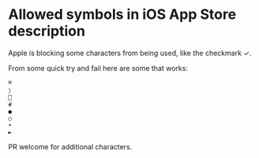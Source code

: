 # Allowed symbols in iOS App Store description

Apple is blocking some characters from being used, like the checkmark ✓.

From some quick try and fail here are some that works:

```
⌘
〉
⎕
#
●
○
‣
►
```

PR welcome for additional characters.
